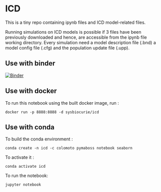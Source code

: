 # ICD
This is a tiny repo containing ipynb files and ICD model-related files.

Running simulations on ICD models is possible if 3 files have been previously downloaded and hence, are accessible from the ipynb file working directory. Every simulation need a model description file (.bnd) a model config file (.cfg) and the population update file (.upp).

## Use with binder
[![Binder](https://mybinder.org/badge_logo.svg)](https://mybinder.org/v2/gh/sysbio-curie/ICD/master?filepath=ICD)

## Use with docker
To run this notebook using the built docker image, run : 
```
docker run -p 8888:8888 -d sysbiocurie/icd
```


## Use with conda
To build the conda environment : 
```
conda create -n icd -c colomoto pymaboss notebook seaborn
```

To activate it : 
```
conda activate icd
```

To run the notebook: 
```
jupyter notebook
```
 
